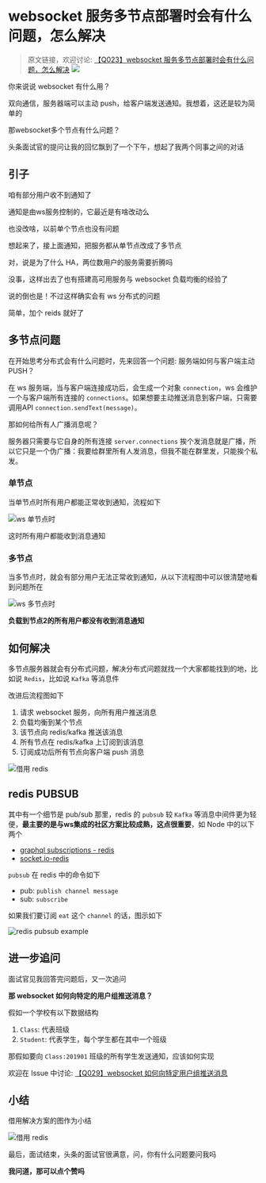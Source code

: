 # websocket 服务多节点部署时会有什么问题，怎么解决

> 原文链接，欢迎讨论: [【Q023】websocket 服务多节点部署时会有什么问题，怎么解决](https://github.com/shfshanyue/Daily-Question/issues/24) [<img src="https://img.shields.io/badge/server-blueviolet">](https://github.com/shfshanyue/Daily-Question/issues?q=is%3Aopen+is%3Aissue+label%3Aserver)

你来说说 websocket 有什么用？

双向通信，服务器端可以主动 push，给客户端发送通知。我想着，这还是较为简单的

那websocket多个节点有什么问题？

头条面试官的提问让我的回忆飘到了一个下午，想起了我两个同事之间的对话

## 引子

咱有部分用户收不到通知了

通知是由ws服务控制的，它最近是有啥改动么

也没改啥，以前单个节点也没有问题

想起来了，接上面通知，把服务都从单节点改成了多节点

对，说是为了什么 HA，两位数用户的服务需要折腾吗

没事，这样出去了也有搭建高可用服务与 websocket 负载均衡的经验了

说的倒也是！不过这样确实会有 ws 分布式的问题

简单，加个 reids 就好了

## 多节点问题

在开始思考分布式会有什么问题时，先来回答一个问题: 服务端如何与客户端主动PUSH？

在 ws 服务端，当与客户端连接成功后，会生成一个对象 `connection`，ws 会维护一个与客户端所有连接的 `connections`。如果想要主动推送消息到客户端，只需要调用API `connection.sendText(message)`。

那如何给所有人广播消息呢？

服务器只需要与它自身的所有连接 `server.connections` 挨个发消息就是广播，所以它只是一个伪广播：我要给群里所有人发消息，但我不能在群里发，只能挨个私发。

### 单节点

当单节点时所有用户都能正常收到通知，流程如下

![ws 单节点时](https://raw.githubusercontent.com/shfshanyue/graph/master/draw/ws-single-node.jpg)

这时所有用户都能收到消息通知

### 多节点

当多节点时，就会有部分用户无法正常收到通知，从以下流程图中可以很清楚地看到问题所在

![ws 多节点时](https://raw.githubusercontent.com/shfshanyue/graph/master/draw/ws-multi-node.jpg)

**负载到节点2的所有用户都没有收到消息通知**

## 如何解决

多节点服务器就会有分布式问题，解决分布式问题就找一个大家都能找到的地，比如说 `Redis`，比如说 `Kafka` 等消息件

改进后流程图如下

1. 请求 websocket 服务，向所有用户推送消息
1. 负载均衡到某个节点
1. 该节点向 redis/kafka 推送该消息
1. 所有节点在 redis/kafka 上订阅到该消息
1. 订阅成功后所有节点向客户端 push 消息

![借用 redis](https://raw.githubusercontent.com/shfshanyue/graph/master/draw/ws-redis.jpg)

## redis PUBSUB

其中有一个细节是 pub/sub 那里，redis 的 `pubsub` 较 `Kafka` 等消息中间件更为轻便，**最主要的是与ws集成的社区方案比较成熟，这点很重要**，如 Node 中的以下两个

+ [graphql subscriptions - redis](https://github.com/davidyaha/graphql-redis-subscriptions)
+ [socket.io-redis](https://github.com/socketio/socket.io-redis)

`pubsub` 在 redis 中的命令如下

+ pub: `publish channel message`
+ sub: `subscribe`

如果我们要订阅 `eat` 这个 `channel` 的话，图示如下

![redis pubsub example](https://raw.githubusercontent.com/shfshanyue/Daily-Question/master/assets/pubsub.png)

## 进一步追问

面试官见我回答完问题后，又一次追问

**那 websocket 如何向特定的用户组推送消息？**

假如一个学校有以下数据结构

1. `Class`: 代表班级
1. `Student`: 代表学生，每个学生都在其中一个班级

那假如要向 `Class:201901` 班级的所有学生发送通知，应该如何实现

欢迎在 Issue 中讨论: [【Q029】websocket 如何向特定用户组推送消息](https://github.com/shfshanyue/Daily-Question/issues/30)

## 小结

借用解决方案的图作为小结

![借用 redis](https://raw.githubusercontent.com/shfshanyue/graph/master/draw/ws-redis.jpg)

最后，面试结束，头条的面试官很满意，问，你有什么问题要问我吗

**我问道，那可以点个赞吗**
